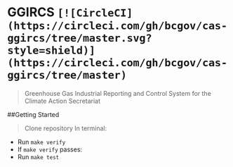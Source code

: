 GGIRCS
`[![CircleCI](https://circleci.com/gh/bcgov/cas-ggircs/tree/master.svg?style=shield)](https://circleci.com/gh/bcgov/cas-ggircs/tree/master)`
======

> Greenhouse Gas Industrial Reporting and Control System
> for the Climate Action Secretariat

##Getting Started

> Clone repository
> In terminal:
  - Run `make verify`
  - If `make verify` passes:
  - Run `make test`
